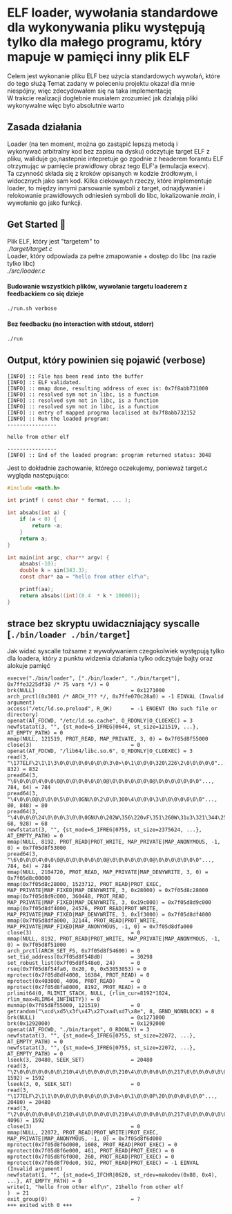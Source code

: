 
# ELF loader, wywołania standardowe dla wykonywania pliku występują tylko dla małego programu, który mapuje w pamięci inny plik ELF 
Celem jest wykonanie pliku ELF bez użycia standardowych wywołań, które do tego służą 
Temat zadany w poleceniu projektu okazał dla mnie niespójny, więc zdecydowałem się na taka implementację  
W trakcie realizacji dogłebnie musiałem zrozumieć jak działają pliki wykonywalne więc było absolutnie warto  
## Zasada działania
Loader (na ten moment, można go zastąpić lepszą metodą i wykonywać arbitralny kod bez zapisu na dysku) odczytuje target ELF z pliku, waliduje go,nastepnie intepretuje go zgodnie z headerem foramtu ELF otrzymując w pamięcie prawidłowy obraz tego ELF'a (emulacja execv).  
Ta czynność składa się z kroków opisanych w kodzie źródłowym, i widocznych jako sam kod. Kilka ciekowaych rzeczy, które implementuje loader, to między innymi parsowanie symboli z target, odnajdywanie i relokowanie prawidłowych odniesień symboli do libc, lokalizowanie *main*, i wywołanie go jako funkcji.
## Get Started 🚀  
Plik ELF, który jest "targetem" to  
*./target/target.c*  
Loader, który odpowiada za pełne zmapowanie + dostęp do libc (na razie tylko libc)  
*./src/loader.c*  
#### Budowanie wszystkich plików, wywołanie targetu loaderem z feedbackiem co się dzieje
```sh
./run.sh verbose
```
#### Bez feedbacku (no interaction with stdout, stderr)
```sh
./run
```

## Output, który powinien się pojawić (verbose)
```
[INFO] :: File has been read into the buffer
[INFO] :: ELF validated.
[INFO] :: mmap done, resulting address of exec is: 0x7f8abb731000
[INFO] :: resolved sym not in libc, is a function
[INFO] :: resolved sym not in libc, is a function
[INFO] :: resolved sym not in libc, is a function
[INFO] :: entry of mapped progrma localised at 0x7f8abb732152
[INFO] :: Run the loaded program:
----------------

hello from other elf

----------------
[INFO] :: End of the loaded program: program returned status: 3048
```
Jest to dokładnie zachowanie, którego oczekujemy, ponieważ target.c wygląda następująco:
```c
#include <math.h>

int printf ( const char * format, ... );

int absabs(int a) { 
    if (a < 0) { 
        return -a;
    }
    return a;
}

int main(int argc, char** argv) {
    absabs(-10);
    double k = sin(343.3);
    const char* aa = "hello from other elf\n";

    printf(aa);
    return absabs((int)(0.4  * k * 10000));
}
```
## strace bez skryptu uwidaczniający syscalle [```./bin/loader ./bin/target```]  
Jak widać syscalle tożsame z wywoływaniem czegokolwiek występują tylko dla loadera, który z punktu widzenia działania tylko odczytuje bajty oraz alokuje pamięć

```
execve("./bin/loader", ["./bin/loader", "./bin/target"], 0x7ffe3225df38 /* 75 vars */) = 0
brk(NULL)                               = 0x1271000
arch_prctl(0x3001 /* ARCH_??? */, 0x7ffe070c28a0) = -1 EINVAL (Invalid argument)
access("/etc/ld.so.preload", R_OK)      = -1 ENOENT (No such file or directory)
openat(AT_FDCWD, "/etc/ld.so.cache", O_RDONLY|O_CLOEXEC) = 3
newfstatat(3, "", {st_mode=S_IFREG|0644, st_size=121519, ...}, AT_EMPTY_PATH) = 0
mmap(NULL, 121519, PROT_READ, MAP_PRIVATE, 3, 0) = 0x7f05d8f55000
close(3)                                = 0
openat(AT_FDCWD, "/lib64/libc.so.6", O_RDONLY|O_CLOEXEC) = 3
read(3, "\177ELF\2\1\1\3\0\0\0\0\0\0\0\0\3\0>\0\1\0\0\0\320\226\2\0\0\0\0\0"..., 832) = 832
pread64(3, "\6\0\0\0\4\0\0\0@\0\0\0\0\0\0\0@\0\0\0\0\0\0\0@\0\0\0\0\0\0\0"..., 784, 64) = 784
pread64(3, "\4\0\0\0@\0\0\0\5\0\0\0GNU\0\2\0\0\300\4\0\0\0\3\0\0\0\0\0\0\0"..., 80, 848) = 80
pread64(3, "\4\0\0\0\24\0\0\0\3\0\0\0GNU\0\202W\356\220vF\351\260W\31u3\321\344\254\216"..., 68, 928) = 68
newfstatat(3, "", {st_mode=S_IFREG|0755, st_size=2375624, ...}, AT_EMPTY_PATH) = 0
mmap(NULL, 8192, PROT_READ|PROT_WRITE, MAP_PRIVATE|MAP_ANONYMOUS, -1, 0) = 0x7f05d8f53000
pread64(3, "\6\0\0\0\4\0\0\0@\0\0\0\0\0\0\0@\0\0\0\0\0\0\0@\0\0\0\0\0\0\0"..., 784, 64) = 784
mmap(NULL, 2104720, PROT_READ, MAP_PRIVATE|MAP_DENYWRITE, 3, 0) = 0x7f05d8c00000
mmap(0x7f05d8c28000, 1523712, PROT_READ|PROT_EXEC, MAP_PRIVATE|MAP_FIXED|MAP_DENYWRITE, 3, 0x28000) = 0x7f05d8c28000
mmap(0x7f05d8d9c000, 360448, PROT_READ, MAP_PRIVATE|MAP_FIXED|MAP_DENYWRITE, 3, 0x19c000) = 0x7f05d8d9c000
mmap(0x7f05d8df4000, 24576, PROT_READ|PROT_WRITE, MAP_PRIVATE|MAP_FIXED|MAP_DENYWRITE, 3, 0x1f3000) = 0x7f05d8df4000
mmap(0x7f05d8dfa000, 32144, PROT_READ|PROT_WRITE, MAP_PRIVATE|MAP_FIXED|MAP_ANONYMOUS, -1, 0) = 0x7f05d8dfa000
close(3)                                = 0
mmap(NULL, 8192, PROT_READ|PROT_WRITE, MAP_PRIVATE|MAP_ANONYMOUS, -1, 0) = 0x7f05d8f51000
arch_prctl(ARCH_SET_FS, 0x7f05d8f54600) = 0
set_tid_address(0x7f05d8f548d0)         = 30298
set_robust_list(0x7f05d8f548e0, 24)     = 0
rseq(0x7f05d8f54fa0, 0x20, 0, 0x53053053) = 0
mprotect(0x7f05d8df4000, 16384, PROT_READ) = 0
mprotect(0x403000, 4096, PROT_READ)     = 0
mprotect(0x7f05d8fa8000, 8192, PROT_READ) = 0
prlimit64(0, RLIMIT_STACK, NULL, {rlim_cur=8192*1024, rlim_max=RLIM64_INFINITY}) = 0
munmap(0x7f05d8f55000, 121519)          = 0
getrandom("\xcd\xd5\x3f\x47\x27\xa4\xd7\x8e", 8, GRND_NONBLOCK) = 8
brk(NULL)                               = 0x1271000
brk(0x1292000)                          = 0x1292000
openat(AT_FDCWD, "./bin/target", O_RDONLY) = 3
newfstatat(3, "", {st_mode=S_IFREG|0755, st_size=22072, ...}, AT_EMPTY_PATH) = 0
newfstatat(3, "", {st_mode=S_IFREG|0755, st_size=22072, ...}, AT_EMPTY_PATH) = 0
lseek(3, 20480, SEEK_SET)               = 20480
read(3, "\2\0\0\0\0\0\0\0\210\4\0\0\0\0\0\0\210\4\0\0\0\0\0\0\217\0\0\0\0\0\0\0"..., 1592) = 1592
lseek(3, 0, SEEK_SET)                   = 0
read(3, "\177ELF\2\1\1\0\0\0\0\0\0\0\0\0\3\0>\0\1\0\0\0P\20\0\0\0\0\0\0"..., 20480) = 20480
read(3, "\2\0\0\0\0\0\0\0\210\4\0\0\0\0\0\0\210\4\0\0\0\0\0\0\217\0\0\0\0\0\0\0"..., 4096) = 1592
close(3)                                = 0
mmap(NULL, 22072, PROT_READ|PROT_WRITE|PROT_EXEC, MAP_PRIVATE|MAP_ANONYMOUS, -1, 0) = 0x7f05d8f6d000
mprotect(0x7f05d8f6d000, 1608, PROT_READ|PROT_EXEC) = 0
mprotect(0x7f05d8f6e000, 461, PROT_READ|PROT_EXEC) = 0
mprotect(0x7f05d8f6f000, 260, PROT_READ|PROT_EXEC) = 0
mprotect(0x7f05d8f70de0, 592, PROT_READ|PROT_EXEC) = -1 EINVAL (Invalid argument)
newfstatat(1, "", {st_mode=S_IFCHR|0620, st_rdev=makedev(0x88, 0x4), ...}, AT_EMPTY_PATH) = 0
write(1, "hello from other elf\n", 21hello from other elf
)  = 21
exit_group(0)                           = ?
+++ exited with 0 +++
```
